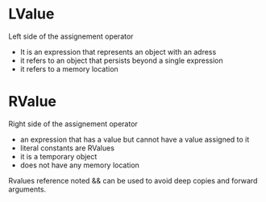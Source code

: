 # LValue 
Left side of the assignement operator
* It is an expression that represents an object with an adress
* it refers to an object that persists beyond a single expression
* it refers to a memory location


# RValue
Right side of the assignement operator
* an expression that has a value but cannot have a value assigned to it
* literal constants are RValues
* it is a temporary object
* does not have any memory location

Rvalues reference noted && can be used to avoid deep copies and forward arguments.